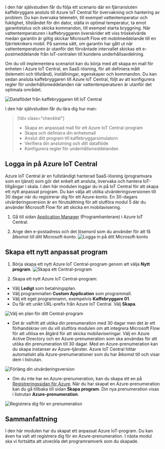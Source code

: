  I den här självstudien får du följa ett scenario där en fjärransluten kaffebryggare ansluts till Azure IoT Central för övervakning och hantering av problem. Du kan övervaka telemetri, till exempel vattentemperatur och fuktighet, tillståndet för din dator, ställa in optimal temperatur, ta emot garantistatus och skicka kommandon, till exempel starta bryggning. När vattentemperaturen i kaffebryggaren överskrider ett viss tröskelvärde medan garantin är giltig skickar Microsoft Flow ett mobilmeddelande till en fjärrteknikers mobil. På samma sätt, om garantin har gått ut när vattentemperaturen är utanför det förväntade intervallet skickas ett e-postmeddelande från IoT-centralen till kundens underhållsavdelning.

Om du vill implementera scenariot kan du börja med att skapa en mall för enheten i Azure IoT Central, en SaaS-lösning, för att definiera mått (telemetri och tillstånd), inställningar, egenskaper och kommandon. Du kan sedan ansluta kaffebryggaren till Azure IoT Central, följt av att konfigurera regler för underhållsmeddelanden när vattentemperaturen är utanför det optimala området.

![Dataflödet från kaffebryggaren till IoT Central](../images/1-data-flow.png)

I den här självstudien får du lära dig hur man:
> [!div class="checklist"]
> * Skapa en anpassad mall för ett Azure IoT Central-program
> * Skapa och definiera din enhetsmall
> * Anslut ditt program till kaffebryggarsimulatorn
> * Verifiera din anslutning och ditt dataflöde
> * Konfigurera regler för underhållsmeddelanden
 
## <a name="sign-in-to-azure-iot-central"></a>Logga in på Azure IoT Central

Azure IoT Central är en fullständigt hanterad SaaS-lösning (programvara som en tjänst) som gör det enkelt att ansluta, övervaka och hantera IoT-tillgångar i skala. I den här modulen loggar du in på IoT Central för att skapa ett nytt anpassat program. Du kan välja att utöka utvärderingsversionen till 30 dagar när du registrerar dig för ett Azure-konto. En 30-dagars utvärderingsversion är en förutsättning för att slutföra modul 5 där du använder Microsoft Flow för att skicka en mobilavisering.

1. Gå till sidan [Application Manager](https://aka.ms/iotcentral) (Programhanterare) i Azure IoT Central. 

1. Ange den e-postadress och det lösenord som du använder för att få åtkomst till ditt Microsoft-konto.
![Logga in på ditt Microsoft-konto](../images/1-create-app-a.png)

## <a name="create-a-new-custom-application"></a>Skapa ett nytt anpassat program

1. Börja skapa ett nytt Azure IoT Central-program genom att välja **Nytt program**. 
![Skapa ett Central-program](../images/1-create-app-b.png)

1. Skapa ett nytt Azure IoT Central-program:
* Välj **Ledigt** som betalningsplan.
* Välj programmallen **Custom Application** som programmall.
* Välj ett eget programnamn, exempelvis **Kaffebryggare 01**. 
* Du får ett unikt URL-prefix från Azure IoT Central. Välj **Skapa**.

![Välj en plan för ditt Central-program](../images/1-create-app-c.png)

* Det är valfritt att utöka din prenumeration med 30 dagar men det är ett förhandskrav om du vill slutföra modulen om att integrera Microsoft Flow för att utlösa en åtgärd för att skicka mobilaviseringar. Välj en Azure Active Directory och en Azure-prenumeration som ska användas för att utöka din prenumeration till 30 dagar. Med en Azure-prenumeration kan du skapa instanser av Azure-tjänster. Azure IoT Central hittar automatiskt alla Azure-prenumerationer som du har åtkomst till och visar dem i listrutan.
        
![Förläng din utvärderingsversion](../images/1-create-app-d.png)
    
* Om du inte har en Azure-prenumeration, kan du skapa ett en på [Registreringssidan för Azure](https://aka.ms/createazuresubscription). När du har skapat en Azure-prenumeration kan du gå tillbaka till sidan **Skapa program**. Din nya prenumeration visas i listrutan **Azure-prenumeration**.
        
![Registrera dig för en prenumeration](../images/1-create-app-e.png)

## <a name="summary"></a>Sammanfattning

I den här modulen har du skapat ett anpassat Azure IoT-program. Du kan även ha valt att registrera dig för en Azure-prenumeration. I nästa modul ska vi fortsätta att utveckla det programramverk som du skapade. 